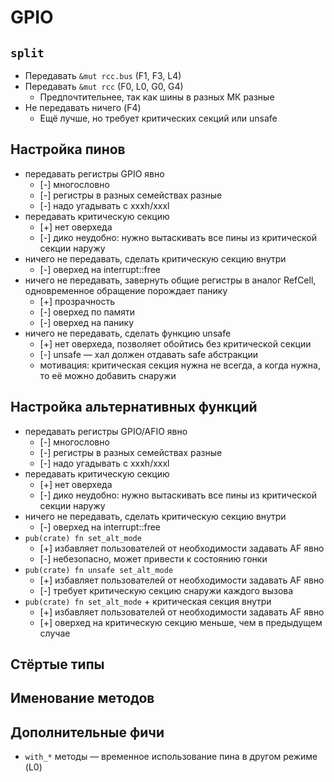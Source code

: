 # GPIO

## `split`

* Передавать `&mut rcc.bus` (F1, F3, L4)
* Передавать `&mut rcc` (F0, L0, G0, G4)
  * Предпочтительнее, так как шины в разных МК разные
* Не передавать ничего (F4)
  * Ещё лучше, но требует критических секций или unsafe

## Настройка пинов

* передавать регистры GPIO явно
  * [-] многословно
  * [-] регистры в разных семействах разные
  * [-] надо угадывать с xxxh/xxxl
* передавать критическую секцию
  * [+] нет оверхеда
  * [-] дико неудобно: нужно вытаскивать все пины из критической секции наружу
* ничего не передавать, сделать критическую секцию внутри
  * [-] оверхед на interrupt::free
* ничего не передавать, завернуть общие регистры в аналог RefCell, одновременное обращение порождает панику
  * [+] прозрачность
  * [-] оверхед по памяти
  * [-] оверхед на панику
* ничего не передавать, сделать функцию unsafe
  * [+] нет оверхеда, позволяет обойтись без критической секции
  * [-] unsafe — хал должен отдавать safe абстракции
  * мотивация: критическая секция нужна не всегда, а когда нужна, то её можно добавить снаружи

## Настройка альтернативных функций

* передавать регистры GPIO/AFIO явно
  * [-] многословно
  * [-] регистры в разных семействах разные
  * [-] надо угадывать с xxxh/xxxl
* передавать критическую секцию
  * [+] нет оверхеда
  * [-] дико неудобно: нужно вытаскивать все пины из критической секции наружу
* ничего не передавать, сделать критическую секцию внутри
  * [-] оверхед на interrupt::free
* `pub(crate) fn set_alt_mode`
  * [+] избавляет пользователей от необходимости задавать AF явно
  * [-] небезопасно, может привести к состоянию гонки
* `pub(crate) fn unsafe set_alt_mode`
  * [+] избавляет пользователей от необходимости задавать AF явно
  * [-] требует критическую секцию снаружи каждого вызова
* `pub(crate) fn set_alt_mode` + критическая секция внутри
  * [+] избавляет пользователей от необходимости задавать AF явно
  * [+] оверхед на критическую секцию меньше, чем в предыдущем случае

## Стёртые типы

## Именование методов

## Дополнительные фичи

* `with_*` методы — временное использование пина в другом режиме (L0)
